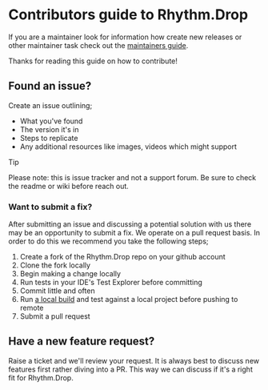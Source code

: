 # Contributors guide to Rhythm.Drop

If you are a maintainer look for information how create new releases or other maintainer task check out the [maintainers guide](contributing-maintainers.md).

Thanks for reading this guide on how to contribute!

## Found an issue?

Create an issue outlining;

 * What you've found
 * The version it's in
 * Steps to replicate
 * Any additional resources like images, videos which might support

> [!TIP]
> Please note: this is issue tracker and not a support forum. Be sure to check the readme or wiki before reach out.
 
### Want to submit a fix?

After submitting an issue and discussing a potential solution with us there may be an opportunity to submit a fix. We operate on a pull request basis. In order to do this we recommend you take the following steps;

 1. Create a fork of the Rhythm.Drop repo on your github account
 2. Clone the fork locally
 3. Begin making a change locally
 4. Run tests in your IDE's Test Explorer before committing
 5. Commit little and often
 6. Run [a local build](BUILD.md) and test against a local project before pushing to remote
 7. Submit a pull request

## Have a new feature request?

Raise a ticket and we'll review your request. It is always best to discuss new features first rather diving into a PR. This way we can discuss if it's a right fit for Rhythm.Drop.
